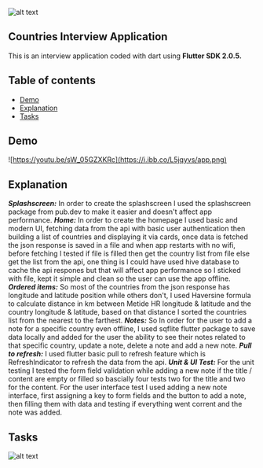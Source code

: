 
![alt text](https://i.ibb.co/WkJDDGZ/metidelogo.png)

## Countries Interview Application

This is an interview application coded with dart using **Flutter SDK 2.0.5.**
    
  
## Table of contents

- [Demo](#demo)
- [Explanation](#explanation)
- [Tasks](#tasks)

## Demo 

![https://youtu.be/sW_05GZXKRc](https://i.ibb.co/L5jqyvs/app.png)
  
## Explanation

***Splashscreen:*** 
In order to create the splashscreen I used the splashscreen package from pub.dev to make it easier and doesn't affect app performance.
***Home:*** 
In order to create the homepage I used basic and modern UI, fetching data from the api with basic user authentication then building a list of countries and displaying it via cards, once data is fetched the json response is saved in a file and when app restarts with no wifi, before fetching I tested if file is filled then get the country list from file else get the list from the api, one thing is I could have used hive database to cache the api respones but that will affect app performance so I sticked with file, kept it simple and clean so the user can use the app offline.
***Ordered items:***
So most of the countries from the json response has longitude and latitude position while others don't,
I used Haversine formula to calculate distance in km between Metide HR longitude & latitude and the country longitude & latitude,
based on that distance I sorted the countries list from the nearest to the farthest.
***Notes:***
So In order for the user to add a note for a specific country even offline, I used sqflite flutter package to save data locally and added for the user the ability to see their notes related to that specific country, update a note, delete a note and add a new note.
***Pull to refresh:***
I used flutter basic pull to refresh feature which is RefreshIndicator to refresh the data from the api.
***Unit & UI Test:***
For the unit testing I tested the form field validation while adding a new note if the title / content are empty or filled so bascially four tests two for the title and two for the content.
For the user interface test I used adding a new note interface, first assigning a key to form fields and the button to add a note, then filling them with data and testing if everything went corrent and the note was added.
  
## Tasks
![alt text](https://i.ibb.co/tDMHtQN/task.png)
